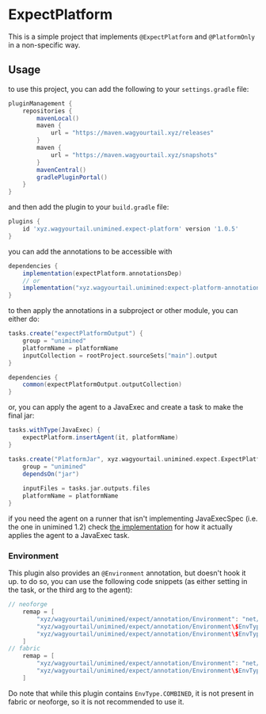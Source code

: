 # ExpectPlatform

This is a simple project that implements `@ExpectPlatform` and `@PlatformOnly` in a non-specific way.

## Usage

to use this project, you can add the following to your `settings.gradle` file:
```gradle
pluginManagement {
    repositories {
        mavenLocal()
        maven {
            url = "https://maven.wagyourtail.xyz/releases"
        }
        maven {
            url = "https://maven.wagyourtail.xyz/snapshots"
        }
        mavenCentral()
        gradlePluginPortal()
    }
}
```

and then add the plugin to your `build.gradle` file:
```gradle
plugins {
    id 'xyz.wagyourtail.unimined.expect-platform' version '1.0.5'
}
```

you can add the annotations to be accessible with
```gradle
dependencies {
    implementation(expectPlatform.annotationsDep)
    // or
    implementation("xyz.wagyourtail.unimined:expect-platform-annotations:${expectPlatform.version}")
}
```

to then apply the annotations in a subproject or other module, you can either do:

```gradle
tasks.create("expectPlatformOutput") {
    group = "unimined"
    platformName = platformName
    inputCollection = rootProject.sourceSets["main"].output
}

dependencies {
    common(expectPlatformOutput.outputCollection)
}
```

or, you can apply the agent to a JavaExec and create a task to make the final jar:

```gradle
tasks.withType(JavaExec) {
    expectPlatform.insertAgent(it, platformName)
}

tasks.create("PlatformJar", xyz.wagyourtail.unimined.expect.ExpectPlatformJar) {
    group = "unimined"
    dependsOn("jar")
   
    inputFiles = tasks.jar.outputs.files
    platformName = platformName
}

```

if you need the agent on a runner that isn't implementing JavaExecSpec (i.e. the one in unimined 1.2)
check [the implementation](src/main/kotlin/xyz/wagyourtail/unimined/expect/ExpectPlatformExtension.kt#L69) for how it actually applies the agent to a JavaExec task.

### Environment

This plugin also provides an `@Environment` annotation, but doesn't hook it up.
to do so, you can use the following code snippets (as either setting in the task, or the third arg to the agent):
```gradle
// neoforge
    remap = [
        "xyz/wagyourtail/unimined/expect/annotation/Environment": "net/neoforged/api/distmarker/OnlyIn",
        "xyz/wagyourtail/unimined/expect/annotation/Environment\$EnvType": "net/neoforged/api/distmarker/Dist",
        "xyz/wagyourtail/unimined/expect/annotation/Environment\$EnvType.SERVER": "DEDICATED_SERVER",
    ]
// fabric
    remap = [
        "xyz/wagyourtail/unimined/expect/annotation/Environment": "net/fabricmc/api/Environment",
        "xyz/wagyourtail/unimined/expect/annotation/Environment\$EnvType": "net/fabricmc/api/EnvType",
    ]
```

Do note that while this plugin contains `EnvType.COMBINED`, it is not present in fabric or neoforge, so it is not recommended to use it.